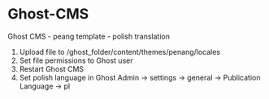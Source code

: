 # Ghost-CMS
Ghost CMS - peang template - polish translation

1. Upload file to /ghost_folder/content/themes/penang/locales
2. Set file permissions to Ghost user
3. Restart Ghost CMS 
4. Set polish language in Ghost Admin -> settings -> general -> Publication Language -> pl

